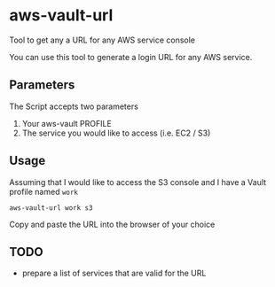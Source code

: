 # aws-vault-url
Tool to get any a URL for any AWS service console

You can use this tool to generate a login URL for any AWS service.

## Parameters
The Script accepts two parameters

1. Your aws-vault PROFILE
2. The service you would like to access (i.e. EC2 / S3)

## Usage
Assuming that I would like to access the S3 console and I have a Vault profile
named `work`

`aws-vault-url work s3`

Copy and paste the URL into the browser of your choice

## TODO
- prepare a list of services that are valid for the URL

